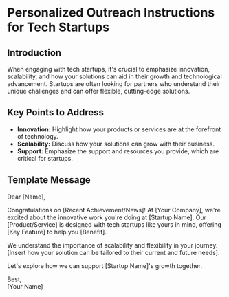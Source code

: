 # Personalized Outreach Instructions for Tech Startups

## Introduction
When engaging with tech startups, it's crucial to emphasize innovation, scalability, and how your solutions can aid in their growth and technological advancement. Startups are often looking for partners who understand their unique challenges and can offer flexible, cutting-edge solutions.

## Key Points to Address
- **Innovation:** Highlight how your products or services are at the forefront of technology.
- **Scalability:** Discuss how your solutions can grow with their business.
- **Support:** Emphasize the support and resources you provide, which are critical for startups.

## Template Message
Dear [Name],

Congratulations on [Recent Achievement/News]! At [Your Company], we're excited about the innovative work you're doing at [Startup Name]. Our [Product/Service] is designed with tech startups like yours in mind, offering [Key Feature] to help you [Benefit].

We understand the importance of scalability and flexibility in your journey. [Insert how your solution can be tailored to their current and future needs].

Let's explore how we can support [Startup Name]'s growth together.

Best,  
[Your Name]
